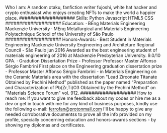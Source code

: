 Who I am:
A random otaku, fanfiction writer fujoshi, white hat hacker and crypto enthusiast who enjoys creating NFTs to make the world a happier place.
####################
Skills:
Python
Javascript
HTML5
CSS
####################
Education:
· BEng Materials Engineering Mackenzie University
· MEng Metallurgical and Materials Engineering Polytechnique School of the University of São Paulo
####################
Honors-Awards:
· Best Student in Materials Engineering Mackenzie University Engineering and Architeture Regional Council - São Paulo jun 2016 Awarded as the best 
engineering student of materials engineering of 2016 at Mackenzie Presbyterian University. 9.0/10 GPA.
· Gradution Dissertation Prize - Professor Professor Master Affonso Sérgio Fambrini
First place on the Engineering graduation dissertation prize - Professor Master Affonso Sérgio Fambrini - in Materials Engineering on the 
Ceramic Materials area with the dissertation "Lead Zirconate Titanate Obtained by Pechini Method” published as the paper named 
“Preparation and Characterization of Pb(Zr,Ti)O3 Obtained by the Pechini Method” on "Materials Science Forum" vol. 912.
####################
How to reach me:
If you want to give me feedback about my codes or hire me as a dev or get in touch with me for any kind of business purposes, kindly use the following e-mail:
ferrofan@protonmail.com
I'll be happy to give any needed corroborative documentss to prove all the info provided on my profile, specially concerning education and honors-awards sections - by 
showing my diplomas and certificates.
